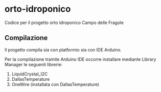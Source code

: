 # orto-idroponico
Codice per il progetto orto idroponico Campo delle Fragole

## Compilazione
Il progetto compila sia con platformio sia con IDE Arduino.

Per la compilazione tramite Arduino IDE occorre installare mediante Library Manager le seguenti librerie:
1. LiquidCrystal_I2C
2. DallasTemperature
3. OneWire (installata con DallasTemperature)
